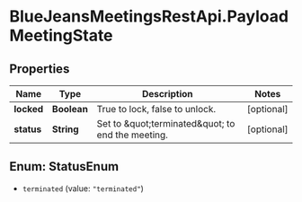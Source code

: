 # BlueJeansMeetingsRestApi.PayloadMeetingState

## Properties
Name | Type | Description | Notes
------------ | ------------- | ------------- | -------------
**locked** | **Boolean** | True to lock, false to unlock. | [optional] 
**status** | **String** | Set to \&quot;terminated\&quot; to end the meeting. | [optional] 


<a name="StatusEnum"></a>
## Enum: StatusEnum


* `terminated` (value: `"terminated"`)




